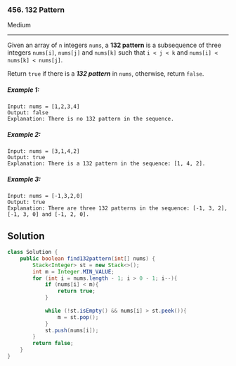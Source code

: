 ### 456. 132 Pattern
Medium

------------

Given an array of `n` integers `nums`, a **132 pattern** is a subsequence of three integers `nums[i]`, `nums[j]` and `nums[k]` such that `i < j < k` and `nums[i] < nums[k] < nums[j]`.

Return `true` if there is a ***132 pattern*** in `nums`, otherwise, return `false`.

##### Example 1:

```
Input: nums = [1,2,3,4]
Output: false
Explanation: There is no 132 pattern in the sequence.
```

##### Example 2:

```
Input: nums = [3,1,4,2]
Output: true
Explanation: There is a 132 pattern in the sequence: [1, 4, 2].
```

##### Example 3:

```
Input: nums = [-1,3,2,0]
Output: true
Explanation: There are three 132 patterns in the sequence: [-1, 3, 2], [-1, 3, 0] and [-1, 2, 0].
```

## Solution
```java
class Solution {
    public boolean find132pattern(int[] nums) {
        Stack<Integer> st = new Stack<>();
        int m = Integer.MIN_VALUE;
        for (int i = nums.length - 1; i > 0 - 1; i--){
            if (nums[i] < m){
                return true;
            }
            
            while (!st.isEmpty() && nums[i] > st.peek()){
                m = st.pop();
            }
            st.push(nums[i]);
        }
        return false;
    }
}
```